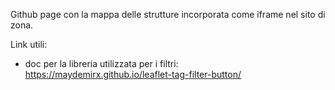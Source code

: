 Github page con la mappa delle strutture incorporata come iframe nel sito di zona.

Link utili: 
- doc per la libreria utilizzata per i filtri: https://maydemirx.github.io/leaflet-tag-filter-button/
